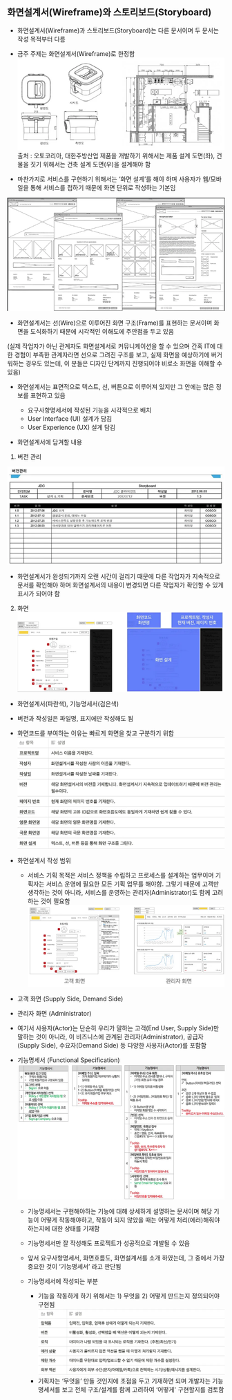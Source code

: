 
## 화면설계서(Wireframe)와 스토리보드(Storyboard)

- 화면설계서(Wireframe)과 스토리보드(Storyboard)는 다른 문서이며 두 문서는 작성 목적부터 다름
- 금주 주제는 화면설계서(Wireframe)로 한정함
![](2024-08-12-22-29-59.png)
출처 : 오토코리아, 대한주방산업
제품을 개발하기 위해서는 제품 설계 도면(좌), 건물을 짓기 위해서는 건축 설계 도면(우)을 설계해야 함

- 마찬가지로 서비스를 구현하기 위해서는 ‘화면 설계’를 해야 하며 사용자가 웹/모바일을 통해 서비스를 접하기 때문에 화면 단위로 작성하는 기본임

![](2024-08-12-22-30-51.png)

- 화면설계서는 선(Wire)으로 이루어진 화면 구조(Frame)를 표현하는 문서이며 화면을 도식화하기 때문에 시각적인 이해도에 주안점을 두고 있음

(실제 작업자가 아닌 관계자도 화면설계서로 커뮤니케이션을 할 수 있으며 간혹 IT에 대한 경험이 부족한 관계자라면 선으로 그려진 구조를 보고, 실제 화면을 예상하기에 버거워하는 경우도 있는데, 이 분들은 디자인 단계까지 진행되어야 비로소 화면을 이해할 수 있음)

- 화면설계서는 표면적으로 텍스트, 선, 버튼으로 이루어져 있지만 그 안에는 많은 정보를 표현하고 있음

    - 요구사항명세서에 작성된 기능을 시각적으로 배치
    - User Interface (UI) 설계가 담김
    - User Experience (UX) 설계 담김

- 화면설계서에 담겨할 내용
1) 버전 관리

![](2024-08-12-22-33-26.png)
- 화면설계서가 완성되기까지 오랜 시간이 걸리기 때문에 다른 작업자가 지속적으로 문서를 확인해야 하며 화면설계서의 내용이 변경되면 다른 작업자가 확인할 수 있게 표시가 되어야 함

2) 화면
![](2024-08-12-22-34-01.png)
- 화면설계서(파란색), 기능명세서(검은색)
- 버전과 작성일은 파일명, 표지에만 작성해도 됨
- 화면코드를 부여하는 이유는 빠르게 화면을 찾고 구분하기 위함
![](2024-08-12-22-34-57.png)


- 화면설계서 작성 범위
    - 서비스 기획 목적은 서비스 정책을 수립하고 프로세스를 설계하는 업무이며 기획자는 서비스 운영에 필요한 모든 기획 업무를 해야함. 그렇기 때문에 고객만 생각하는 것이 아니라, 서비스를 운영하는 관리자(Administrator)도 함께 고려하는 것이 필요함
![](2024-08-12-22-36-23.png)

- 고객 화면 (Supply Side, Demand Side)
- 관리자 화면 (Administrator)


- 여기서 사용자(Actor)는 단순히 우리가 말하는 고객(End User, Supply Side)만 말하는 것이 아니라, 이 비즈니스에 관계된 관리자(Administrator), 공급자(Supply Side), 수요자(Demand Side) 등 다양한 사용자(Actor)를 포함함


- 기능명세서 (Functional Specification)
![](2024-08-12-22-39-13.png)
    - 기능명세서는 구현해야하는 기능에 대해 상세하게 설명하는 문서이며 해당 기능이 어떻게 작동해야하고, 작동이 되지 않았을 때는 어떻게 처리(에러)해줘야하는지에 대한 상태를 기재함

    - 기능명세서만 잘 작성해도 프로젝트가 성공적으로 개발될 수 있음

    - 앞서 요구사항명세서, 화면흐름도, 화면설계서를 소개 하였는데, 그 중에서 가장 중요한 것이 ‘기능명세서’ 라고 판단됨

    - 기능명세서에 작성되는 부분
        - 기능을 작동하게 하기 위해서는 1) 무엇을 2) 어떻게 만드는지 정의되어야 구현됨
![](2024-08-12-22-40-37.png)
        - 기획자는 ‘무엇을’ 만들 것인지에 초점을 두고 기재하면 되며 개발자는 기능명세서를 보고 전체 구조/설계를 함께 고려하여 ‘어떻게' 구현할지를 검토함




